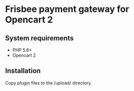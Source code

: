 # Frisbee payment gateway for Opencart 2

## System requirements

* PHP 5.6+
* Opencart 2

## Installation

Copy plugin files to the /upload/ directory.

